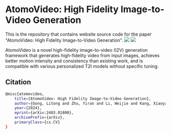 # AtomoVideo: High Fidelity Image-to-Video Generation

This is the repository that contains website source code for the paper "AtomoVideo: High Fidelity Image-to-Video Generation". <a href='https://arxiv.org/abs/2403.01800'><img src='https://img.shields.io/badge/arXiv-2403.01800-red'></a> <a href='https://atomo-video.github.io/'><img src='https://img.shields.io/badge/Project-Website-orange'></a> 

AtomoVideo is a novel high-fidelity image-to-video (I2V) generation framework that generates high-fidelity video from input images, achieves better motion intensity and consistency than existing work, and is compatible with various personalized T2I models without specific tuning.

## Citation
```bash
@misc{atomovideo,
    title={AtomoVideo: High Fidelity Image-to-Video Generation},
    author={Gong, Litong and Zhu, Yiran and Li, Weijie and Kang, Xiaoyang and Wang, Biao and Ge, Tiezheng and Zheng, Bo},
    year={2024},
    eprint={arXiv:2403.01800},
    archivePrefix={arXiv},
    primaryClass={cs.CV}
}
```